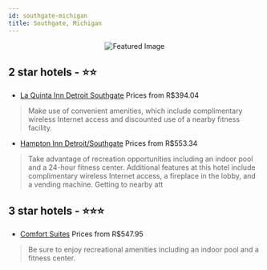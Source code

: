 ```yaml
---
id: southgate-michigan
title: Southgate, Michigan
---
```


<center><img src="https://i.travelapi.com/hotels/1000000/800000/796300/796229/f8acda03_z.jpg" alt="Featured Image" /></center>


##  2 star hotels - ⭐️⭐️

-    [La Quinta Inn Detroit Southgate](https://us.hurb.com/hotels/southgate/la-quinta-inn-detroit-southgate-JNP-JP800215?cmp=18055) Prices from R$394.04
   > Make use of convenient amenities, which include complimentary wireless Internet access and discounted use of a nearby fitness facility.
-    [Hampton Inn Detroit/Southgate](https://us.hurb.com/hotels/southgate/hampton-inn-detroit-southgate-JNP-JP765618?cmp=18055) Prices from R$553.34
   > Take advantage of recreation opportunities including an indoor pool and a 24-hour fitness center. Additional features at this hotel include complimentary wireless Internet access, a fireplace in the lobby, and a vending machine. Getting to nearby att

##  3 star hotels - ⭐️⭐️⭐️

-    [Comfort Suites](https://us.hurb.com/hotels/southgate/comfort-suites-JNP-JP018791?cmp=18055) Prices from R$547.95
   > Be sure to enjoy recreational amenities including an indoor pool and a fitness center.
